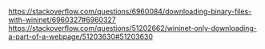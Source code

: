 https://stackoverflow.com/questions/6960084/downloading-binary-files-with-wininet/6960327#6960327
https://stackoverflow.com/questions/51202662/wininet-only-downloading-a-part-of-a-webpage/51203630#51203630
